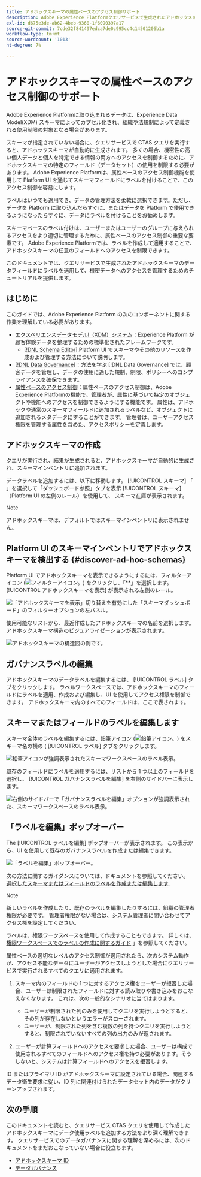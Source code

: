 ```yaml
---
title: アドホックスキーマの属性ベースのアクセス制御サポート
description: Adobe Experience Platformクエリサービスで生成されたアドホックスキーマのデータフィールドへのアクセスを制限するためのガイドです。
exl-id: d675e3de-ab62-4beb-9360-1f6090397a17
source-git-commit: 7cde32f841497edca7de0c995cc4c14501206b1a
workflow-type: tm+mt
source-wordcount: '1013'
ht-degree: 7%

---
```


# アドホックスキーマの属性ベースのアクセス制御のサポート

Adobe Experience Platformに取り込まれるデータは、Experience Data Model(XDM) スキーマによってカプセル化され、組織や法規制によって定義される使用制限の対象となる場合があります。

スキーマが指定されていない場合に、クエリサービスで CTAS クエリを実行すると、アドホックスキーマが自動的に生成されます。 多くの場合、機密性の高い個人データと個人を特定できる情報の両方へのアクセスを制御するために、アドホックスキーマの特定のフィールド（データセット）の使用を制限する必要があります。 Adobe Experience Platformは、属性ベースのアクセス制御機能を使用して Platform UI を通じてスキーマフィールドにラベルを付けることで、このアクセス制御を容易にします。

ラベルはいつでも適用でき、データの管理方法を柔軟に選択できます。ただし、データを Platform に取り込んだらすぐに、またはデータを Platform で使用できるようになったらすぐに、データにラベルを付けることをお勧めします。

スキーマベースのラベル付けは、ユーザーまたはユーザーのグループに与えられるアクセスをより適切に管理するために、属性ベースのアクセス制御の重要な要素です。 Adobe Experience Platformでは、ラベルを作成して適用することで、アドホックスキーマの任意のフィールドへのアクセスを制限できます。

このドキュメントでは、クエリサービスで生成されたアドホックスキーマのデータフィールドにラベルを適用して、機密データへのアクセスを管理するためのチュートリアルを提供します。

## はじめに

このガイドでは、Adobe Experience Platform の次のコンポーネントに関する作業を理解している必要があります。

* [エクスペリエンスデータモデルl（XDM）システム](../../xdm/home.md)：Experience Platform が顧客体験データを整理するための標準化されたフレームワークです。
   * [[!DNL Schema Editor]](../../xdm/ui/overview.md):Platform UI でスキーマやその他のリソースを作成および管理する方法について説明します。
* [[!DNL Data Governance]](../../data-governance/home.md)：方法を学ぶ [!DNL Data Governance] では、顧客データを管理し、データの使用に適した規制、制限、ポリシーへのコンプライアンスを確保できます。
* [属性ベースのアクセス制御](../../access-control/abac/overview.md)：属性ベースのアクセス制御は、Adobe Experience Platformの機能で、管理者が、属性に基づいて特定のオブジェクトや機能へのアクセスを制御できるようにする機能です。 属性は、アドホックや通常のスキーマフィールドに追加されるラベルなど、オブジェクトに追加されるメタデータにすることができます。 管理者は、ユーザーアクセス権限を管理する属性を含めた、アクセスポリシーを定義します。

## アドホックスキーマの作成

クエリが実行され、結果が生成されると、アドホックスキーマが自動的に生成され、スキーマインベントリに追加されます。

データラベルを追加するには、以下に移動します。 [!UICONTROL スキーマ] 「 」を選択して「ダッシュボード参照」タブを表示 [!UICONTROL スキーマ] （Platform UI の左側のレール）を使用して、 スキーマ在庫が表示されます。

>[!NOTE]
>
>アドホックスキーマは、デフォルトではスキーマインベントリに表示されません。

## Platform UI のスキーマインベントリでアドホックスキーマを検出する {#discover-ad-hoc-schemas}

Platform UI でアドホックスキーマを表示できるようにするには、フィルターアイコン (![フィルターアイコン。](../images/data-governance/filter.png)) をクリックし、「**」を選択します。[!UICONTROL アドホックスキーマを表示] が表示される左側のレール。

![「アドホックスキーマを表示」切り替えを有効にした「スキーマダッシュボード」のフィルターオプションの左パネル。](../images/data-governance/adhoc-schema-toggle.png)

使用可能なリストから、最近作成したアドホックスキーマの名前を選択します。 アドホックスキーマ構造のビジュアライゼーションが表示されます。

![アドホックスキーマの構造図の例です。](../images/data-governance/adhoc-schema-structure-diagram.png)

## ガバナンスラベルの編集

アドホックスキーマのデータラベルを編集するには、 [!UICONTROL ラベル] タブをクリックします。 ラベルワークスペースでは、アドホックスキーマのフィールドにラベルを適用、作成および編集し、UI を使用してアクセス権限を制御できます。 アドホックスキーマ内のすべてのフィールドは、ここで表されます。

## スキーマまたはフィールドのラベルを編集します

スキーマ全体のラベルを編集するには、鉛筆アイコン (![鉛筆アイコン。](../images/data-governance/edit-icon.png)) をスキーマ名の横の ( [!UICONTROL ラベル] タブをクリックします。

![鉛筆アイコンが強調表示されたスキーマワークスペースのラベル表示。](../images/data-governance/edit-entire-schema-labels.png)

既存のフィールドにラベルを適用するには、リストから 1 つ以上のフィールドを選択し、 [!UICONTROL ガバナンスラベルを編集] を右側のサイドバーに表示します。

![右側のサイドバーで「ガバナンスラベルを編集」オプションが強調表示された、スキーマワークスペースのラベル表示。](../images/data-governance/edit-governance-labels.png)

## 「ラベルを編集」ポップオーバー

The [!UICONTROL ラベルを編集] ポップオーバーが表示されます。 この表示から、UI を使用して既存のガバナンスラベルを作成または編集できます。

![「ラベルを編集」ポップオーバー。](../images/data-governance/edit-labels-popover.png)

次の方法に関するガイダンスについては、ドキュメントを参照してください。 [選択したスキーマまたはフィールドのラベルを作成または編集します](../../xdm/tutorials/labels.md#edit-the-labels-for-the-schema-or-field).

>[!NOTE]
>
>新しいラベルを作成したり、既存のラベルを編集したりするには、組織の管理者権限が必要です。 管理者権限がない場合は、システム管理者に問い合わせてアクセス権を設定してください。

ラベルは、権限ワークスペースを使用して作成することもできます。 詳しくは、 [権限ワークスペースでのラベルの作成に関するガイド](../../access-control/abac/ui/labels.md) 」を参照してください。

属性ベースの適切なレベルのアクセス制御が適用されたら、次のシステム動作が、アクセス不能なデータにユーザーがアクセスしようとした場合にクエリサービスで実行されるすべてのクエリに適用されます。

1. スキーマ内のフィールドの 1 つに対するアクセス権をユーザーが拒否した場合、ユーザーは制限されたフィールドに対する読み取りや書き込みをおこなえなくなります。 これは、次の一般的なシナリオに当てはまります。

   * ユーザーが制限された列のみを使用してクエリを実行しようとすると、その列が存在しないというエラーがスローされます。
   * ユーザーが、制限された列を含む複数の列を持つクエリを実行しようとすると、制限されていないすべての列の出力のみが返されます。

1. ユーザーが計算フィールドへのアクセスを要求した場合、ユーザーは構成で使用されるすべてのフィールドへのアクセス権を持つ必要があります。そうしないと、システムは計算フィールドへのアクセスを拒否します。

ID またはプライマリ ID がアドホックスキーマに設定されている場合、関連するデータ衛生要求に従い、ID 列に関連付けられたデータセット内のデータがクリーンアップされます。

## 次の手順

このドキュメントを読むと、クエリサービス CTAS クエリを使用して作成したアドホックスキーマにデータ使用ラベルを追加する方法をより深く理解できます。 クエリサービスでのデータガバナンスに関する理解を深めるには、次のドキュメントをまだおこなっていない場合に役立ちます。

* [アドホックスキーマ ID](./ad-hoc-schema-identities.md)
* [データガバナンス](../../data-governance/home.md)
